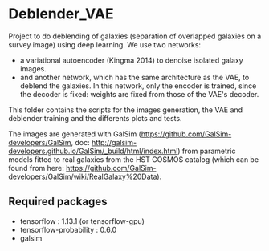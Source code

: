 # Deblender_VAE

Project to do deblending of galaxies (separation of overlapped galaxies on a survey image) using deep learning.
We use two networks:
- a variational autoencoder (Kingma 2014) to denoise isolated galaxy images.
- and another network, which has the same architecture as the VAE, to deblend the galaxies. In this network, only the encoder is trained, since the decoder is fixed: weights are fixed from those of the VAE's decoder.

This folder contains the scripts for the images generation, the VAE and deblender training and the differents plots and tests.

The images are generated with GalSim (https://github.com/GalSim-developers/GalSim, doc: http://galsim-developers.github.io/GalSim/_build/html/index.html) from parametric models fitted to real galaxies from the HST COSMOS catalog (which can be found from here: https://github.com/GalSim-developers/GalSim/wiki/RealGalaxy%20Data).

## Required packages
- tensorflow : 1.13.1 (or tensorflow-gpu)
- tensorflow-probability : 0.6.0
- galsim
